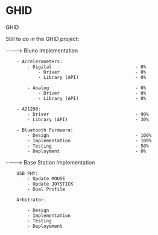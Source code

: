 GHID
====

GHID


Still to do in the GHID project:
	
---->	Bluno Implementation
		
		- Accelerometers:
			- Digital 								- 0%			
				- Driver							- 0%
				- Library (API)						- 0%
				
			- Analog								- 0%
				- Driver							- 0%
				- Library (API)						- 0%
			
		- AD1298:
			- Driver								- 90%
			- Library (API)							- 30%
			
		- Bluetooth Firmware:
			- Design								- 100%
			- Implementation						- 100%
			- Testing								- 50%
			- Deployment							- 0%

---->	Base Station Implementation
	
		USB PHY:
			- Update MOUSE
			- Update JOYSTICK
			- Dual Profile
		
		Arbitrator:
			
			- Design
			- Implementation
			- Testing
			- Deployement
			
	
	